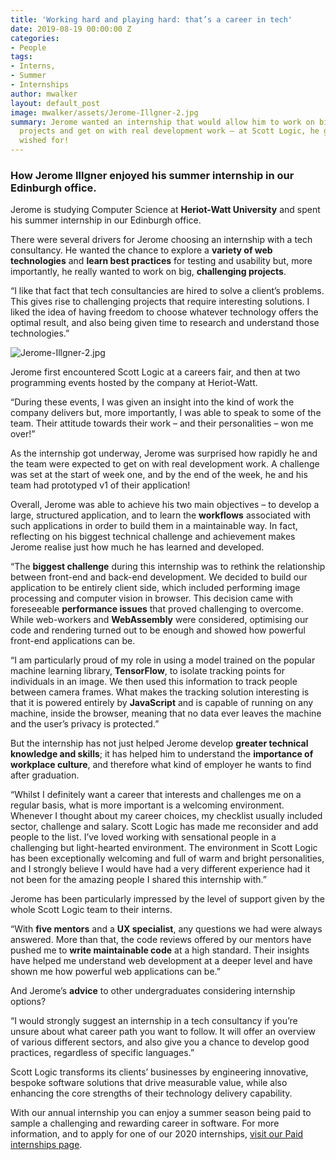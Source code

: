 ```yaml
---
title: 'Working hard and playing hard: that’s a career in tech'
date: 2019-08-19 00:00:00 Z
categories:
- People
tags:
- Interns,
- Summer
- Internships
author: mwalker
layout: default_post
image: mwalker/assets/Jerome-Illgner-2.jpg
summary: Jerome wanted an internship that would allow him to work on big, challenging
  projects and get on with real development work – at Scott Logic, he got what he
  wished for!
---
```


### How Jerome Illgner enjoyed his summer internship in our Edinburgh office.

Jerome is studying Computer Science at **Heriot-Watt University** and spent his summer internship in our Edinburgh office.

There were several drivers for Jerome choosing an internship with a tech consultancy. He wanted the chance to explore a **variety of web technologies** and **learn best practices** for testing and usability but, more importantly, he really wanted to work on big, **challenging projects**.

“I like that fact that tech consultancies are hired to solve a client’s problems. This gives rise to challenging projects that require interesting solutions. I liked the idea of having freedom to choose whatever technology offers the optimal result, and also being given time to research and understand those technologies.”

![Jerome-Illgner-2.jpg]({{site.baseurl}}/mwalker/assets/Jerome-Illgner-2.jpg)

Jerome first encountered Scott Logic at a careers fair, and then at two programming events hosted by the company at Heriot-Watt. 

“During these events, I was given an insight into the kind of work the company delivers but, more importantly, I was able to speak to some of the team. Their attitude towards their work – and their personalities – won me over!”

As the internship got underway, Jerome was surprised how rapidly he and the team were expected to get on with real development work. A challenge was set at the start of week one, and by the end of the week, he and his team had prototyped v1 of their application!

Overall, Jerome was able to achieve his two main objectives – to develop a large, structured application, and to learn the **workflows** associated with such applications in order to build them in a maintainable way. In fact, reflecting on his biggest technical challenge and achievement makes Jerome realise just how much he has learned and developed.

“The **biggest challenge** during this internship was to rethink the relationship between front-end and back-end development. We decided to build our application to be entirely client side, which included performing image processing and computer vision in browser. This decision came with foreseeable **performance issues** that proved challenging to overcome. While web-workers and **WebAssembly** were considered, optimising our code and rendering turned out to be enough and showed how powerful front-end applications can be.

“I am particularly proud of my role in using a model trained on the popular machine learning library, **TensorFlow**, to isolate tracking points for individuals in an image. We then used this information to track people between camera frames. What makes the tracking solution interesting is that it is powered entirely by **JavaScript** and is capable of running on any machine, inside the browser, meaning that no data ever leaves the machine and the user’s privacy is protected.”

But the internship has not just helped Jerome develop **greater technical knowledge and skills**; it has helped him to understand the **importance of workplace culture**, and therefore what kind of employer he wants to find after graduation. 

“Whilst I definitely want a career that interests and challenges me on a regular basis, what is more important is a welcoming environment. Whenever I thought about my career choices, my checklist usually included sector, challenge and salary. Scott Logic has made me reconsider and add people to the list. I’ve loved working with sensational people in a challenging but light-hearted environment. The environment in Scott Logic has been exceptionally welcoming and full of warm and bright personalities, and I strongly believe I would have had a very different experience had it not been for the amazing people I shared this internship with.”

Jerome has been particularly impressed by the level of support given by the whole Scott Logic team to their interns.

“With **five mentors** and a **UX specialist**, any questions we had were always answered. More than that, the code reviews offered by our mentors have pushed me to **write maintainable code** at a high standard. Their insights have helped me understand web development at a deeper level and have shown me how powerful web applications can be.”

And Jerome’s **advice** to other undergraduates considering internship options? 

“I would strongly suggest an internship in a tech consultancy if you’re unsure about what career path you want to follow. It will offer an overview of various different sectors, and also give you a chance to develop good practices, regardless of specific languages.”

Scott Logic transforms its clients’ businesses by engineering innovative, bespoke software solutions that drive measurable value, while also enhancing the core strengths of their technology delivery capability. 

With our annual internship you can enjoy a summer season being paid to sample a challenging and rewarding career in software. For more information, and to apply for one of our 2020 internships, [visit our Paid internships page](https://www.scottlogic.com/careers/paid-interns/).
